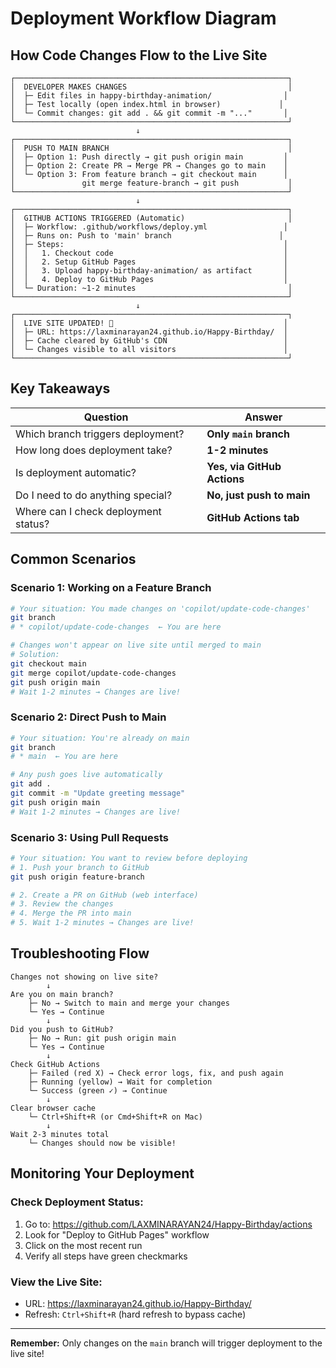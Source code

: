 # Deployment Workflow Diagram

## How Code Changes Flow to the Live Site

```
┌─────────────────────────────────────────────────────────────┐
│  DEVELOPER MAKES CHANGES                                    │
│  ├─ Edit files in happy-birthday-animation/                │
│  ├─ Test locally (open index.html in browser)             │
│  └─ Commit changes: git add . && git commit -m "..."       │
└─────────────────────────────────────────────────────────────┘
                            ↓
┌─────────────────────────────────────────────────────────────┐
│  PUSH TO MAIN BRANCH                                        │
│  ├─ Option 1: Push directly → git push origin main         │
│  ├─ Option 2: Create PR → Merge PR → Changes go to main    │
│  └─ Option 3: From feature branch → git checkout main      │
│               git merge feature-branch → git push           │
└─────────────────────────────────────────────────────────────┘
                            ↓
┌─────────────────────────────────────────────────────────────┐
│  GITHUB ACTIONS TRIGGERED (Automatic)                       │
│  ├─ Workflow: .github/workflows/deploy.yml                 │
│  ├─ Runs on: Push to 'main' branch                        │
│  ├─ Steps:                                                 │
│  │   1. Checkout code                                      │
│  │   2. Setup GitHub Pages                                 │
│  │   3. Upload happy-birthday-animation/ as artifact       │
│  │   4. Deploy to GitHub Pages                             │
│  └─ Duration: ~1-2 minutes                                  │
└─────────────────────────────────────────────────────────────┘
                            ↓
┌─────────────────────────────────────────────────────────────┐
│  LIVE SITE UPDATED! 🎉                                      │
│  ├─ URL: https://laxminarayan24.github.io/Happy-Birthday/  │
│  ├─ Cache cleared by GitHub's CDN                          │
│  └─ Changes visible to all visitors                        │
└─────────────────────────────────────────────────────────────┘
```

## Key Takeaways

| Question                          | Answer                        |
|-----------------------------------|-------------------------------|
| Which branch triggers deployment? | **Only `main` branch**        |
| How long does deployment take?    | **1-2 minutes**               |
| Is deployment automatic?          | **Yes, via GitHub Actions**   |
| Do I need to do anything special? | **No, just push to main**     |
| Where can I check deployment status? | **GitHub Actions tab**    |

## Common Scenarios

### Scenario 1: Working on a Feature Branch
```bash
# Your situation: You made changes on 'copilot/update-code-changes'
git branch
# * copilot/update-code-changes  ← You are here

# Changes won't appear on live site until merged to main
# Solution:
git checkout main
git merge copilot/update-code-changes
git push origin main
# Wait 1-2 minutes → Changes are live!
```

### Scenario 2: Direct Push to Main
```bash
# Your situation: You're already on main
git branch
# * main  ← You are here

# Any push goes live automatically
git add .
git commit -m "Update greeting message"
git push origin main
# Wait 1-2 minutes → Changes are live!
```

### Scenario 3: Using Pull Requests
```bash
# Your situation: You want to review before deploying
# 1. Push your branch to GitHub
git push origin feature-branch

# 2. Create a PR on GitHub (web interface)
# 3. Review the changes
# 4. Merge the PR into main
# 5. Wait 1-2 minutes → Changes are live!
```

## Troubleshooting Flow

```
Changes not showing on live site?
        ↓
Are you on main branch?
    ├─ No → Switch to main and merge your changes
    └─ Yes → Continue
        ↓
Did you push to GitHub?
    ├─ No → Run: git push origin main
    └─ Yes → Continue
        ↓
Check GitHub Actions
    ├─ Failed (red X) → Check error logs, fix, and push again
    ├─ Running (yellow) → Wait for completion
    └─ Success (green ✓) → Continue
        ↓
Clear browser cache
    └─ Ctrl+Shift+R (or Cmd+Shift+R on Mac)
        ↓
Wait 2-3 minutes total
    └─ Changes should now be visible!
```

## Monitoring Your Deployment

### Check Deployment Status:
1. Go to: https://github.com/LAXMINARAYAN24/Happy-Birthday/actions
2. Look for "Deploy to GitHub Pages" workflow
3. Click on the most recent run
4. Verify all steps have green checkmarks

### View the Live Site:
- URL: https://laxminarayan24.github.io/Happy-Birthday/
- Refresh: `Ctrl+Shift+R` (hard refresh to bypass cache)

---

**Remember:** Only changes on the `main` branch will trigger deployment to the live site!

